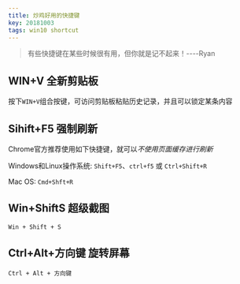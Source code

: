 ```yaml
---
title: 炒鸡好用的快捷键
key: 20181003
tags: win10 shortcut
---
```


>有些快捷键在某些时候很有用，但你就是记不起来！----Ryan

<!--more-->

## WIN+V 全新剪贴板

按下`WIN+V`组合按键，可访问剪贴板粘贴历史记录，并且可以锁定某条内容


## Sihift+F5 强制刷新

Chrome官方推荐使用如下快捷键，就可以*不使用页面缓存进行刷新*

Windows和Linux操作系统: `Shift+F5`、`ctrl+f5` 或 `Ctrl+Shift+R`

Mac OS: `Cmd+Shft+R`


## Win+ShiftS 超级截图

`Win + Shift + S`


## Ctrl+Alt+方向键 旋转屏幕

`Ctrl + Alt + 方向键`

